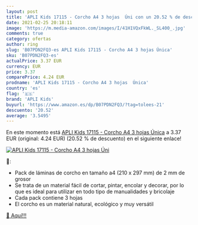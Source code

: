 ```yaml
---
layout: post
title: 'APLI Kids 17115 - Corcho A4 3 hojas  Úni con un 20.52 % de descuento'
date: 2021-02-25 20:18:11
image: 'https://m.media-amazon.com/images/I/41H1VQxFkWL._SL400_.jpg'
comments: true
category: ofertas
author: ring
slug: 'B07PDN2FQ3-es APLI Kids 17115 - Corcho A4 3 hojas Única'
sku: 'B07PDN2FQ3-es'
actualPrice: 3.37 EUR
currency: EUR
price: 3.37
comparePrice: 4.24 EUR
prodname: 'APLI Kids 17115 - Corcho A4 3 hojas  Única'
country: 'es'
flag: '🇪🇸'
brand: 'APLI Kids'
buyurl: 'https://www.amazon.es/dp/B07PDN2FQ3/?tag=tolees-21'
descuento: '20.52'
average: '3.5495'
---
```


En este momento está [APLI Kids 17115 - Corcho A4 3 hojas  Única](https://www.amazon.es/dp/B07PDN2FQ3/?tag=tolees-21) a 3.37 EUR (original: 4.24 EUR) (20.52 %  de descuento) en el siguiente enlace!

[![APLI Kids 17115 - Corcho A4 3 hojas  Úni](https://m.media-amazon.com/images/I/41H1VQxFkWL._SL400_.jpg)](https://www.amazon.es/dp/B07PDN2FQ3/?tag=tolees-21)

🔎:

- Pack de láminas de corcho en tamaño a4 (210 x 297 mm) de 2 mm de grosor
- Se trata de un material fácil de cortar, pintar, encolar y decorar, por lo que es ideal para utilizar en todo tipo de manualidades y bricolaje
- Cada pack contiene 3 hojas
- El corcho es un material natural, ecológico y muy versátil

[🛒 Aquí!!!](https://www.amazon.es/dp/B07PDN2FQ3/?tag=tolees-21)
